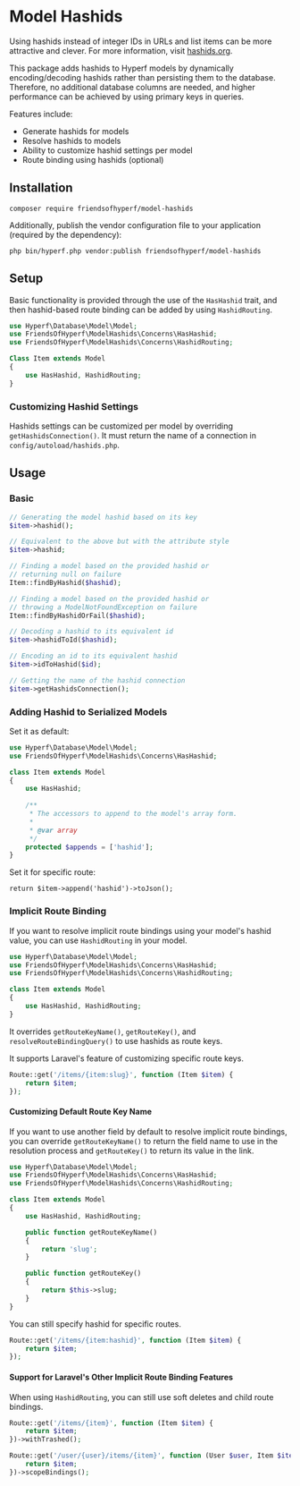 # Model Hashids

Using hashids instead of integer IDs in URLs and list items can be more attractive and clever. For more information, visit [hashids.org](https://hashids.org/).

This package adds hashids to Hyperf models by dynamically encoding/decoding hashids rather than persisting them to the database. Therefore, no additional database columns are needed, and higher performance can be achieved by using primary keys in queries.

Features include:

- Generate hashids for models
- Resolve hashids to models
- Ability to customize hashid settings per model
- Route binding using hashids (optional)

## Installation

```shell
composer require friendsofhyperf/model-hashids
```

Additionally, publish the vendor configuration file to your application (required by the dependency):

```shell
php bin/hyperf.php vendor:publish friendsofhyperf/model-hashids
```

## Setup

Basic functionality is provided through the use of the `HasHashid` trait, and then hashid-based route binding can be added by using `HashidRouting`.

```php
use Hyperf\Database\Model\Model;
use FriendsOfHyperf\ModelHashids\Concerns\HasHashid;
use FriendsOfHyperf\ModelHashids\Concerns\HashidRouting;

Class Item extends Model
{
    use HasHashid, HashidRouting;
}
```

### Customizing Hashid Settings

Hashids settings can be customized per model by overriding `getHashidsConnection()`. It must return the name of a connection in `config/autoload/hashids.php`.

## Usage

### Basic

```php
// Generating the model hashid based on its key
$item->hashid();

// Equivalent to the above but with the attribute style
$item->hashid;

// Finding a model based on the provided hashid or
// returning null on failure
Item::findByHashid($hashid);

// Finding a model based on the provided hashid or
// throwing a ModelNotFoundException on failure
Item::findByHashidOrFail($hashid);

// Decoding a hashid to its equivalent id 
$item->hashidToId($hashid);

// Encoding an id to its equivalent hashid
$item->idToHashid($id);

// Getting the name of the hashid connection
$item->getHashidsConnection();
```

### Adding Hashid to Serialized Models

Set it as default:

```php
use Hyperf\Database\Model\Model;
use FriendsOfHyperf\ModelHashids\Concerns\HasHashid;

class Item extends Model
{
    use HasHashid;
    
    /**
     * The accessors to append to the model's array form.
     *
     * @var array
     */
    protected $appends = ['hashid'];
}
```

Set it for specific route:

`return $item->append('hashid')->toJson();`

### Implicit Route Binding

If you want to resolve implicit route bindings using your model's hashid value, you can use `HashidRouting` in your model.

```php
use Hyperf\Database\Model\Model;
use FriendsOfHyperf\ModelHashids\Concerns\HasHashid;
use FriendsOfHyperf\ModelHashids\Concerns\HashidRouting;

class Item extends Model
{
    use HasHashid, HashidRouting;
}
```

It overrides `getRouteKeyName()`, `getRouteKey()`, and `resolveRouteBindingQuery()` to use hashids as route keys.

It supports Laravel's feature of customizing specific route keys.

```php
Route::get('/items/{item:slug}', function (Item $item) {
    return $item;
});
```

#### Customizing Default Route Key Name

If you want to use another field by default to resolve implicit route bindings, you can override `getRouteKeyName()` to return the field name to use in the resolution process and `getRouteKey()` to return its value in the link.

```php
use Hyperf\Database\Model\Model;
use FriendsOfHyperf\ModelHashids\Concerns\HasHashid;
use FriendsOfHyperf\ModelHashids\Concerns\HashidRouting;

class Item extends Model
{
    use HasHashid, HashidRouting;

    public function getRouteKeyName()
    {
        return 'slug';
    }

    public function getRouteKey()
    {
        return $this->slug;
    }
}
```

You can still specify hashid for specific routes.

```php
Route::get('/items/{item:hashid}', function (Item $item) {
    return $item;
});
```

#### Support for Laravel's Other Implicit Route Binding Features

When using `HashidRouting`, you can still use soft deletes and child route bindings.

```php
Route::get('/items/{item}', function (Item $item) {
    return $item;
})->withTrashed();

Route::get('/user/{user}/items/{item}', function (User $user, Item $item) {
    return $item;
})->scopeBindings();
```
